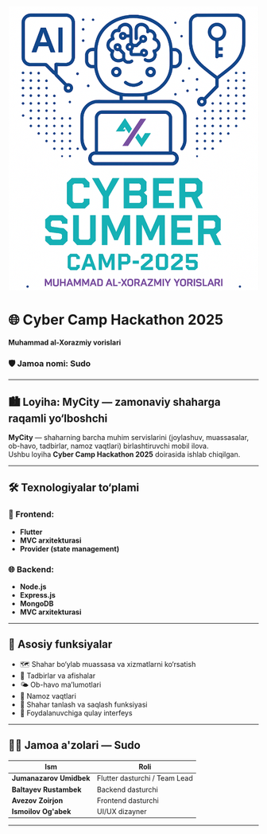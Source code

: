 <p align="center">
  <img src="logo.png" alt="MyCity Banner" width="600"/>
</p>


# 🌐 Cyber Camp Hackathon 2025  
**Muhammad al-Xorazmiy vorislari**  
### 🛡️ Jamoa nomi: Sudo

---

## 🏙️ Loyiha: MyCity — zamonaviy shaharga raqamli yo‘lboshchi

**MyCity** —  shaharning barcha muhim servislarini (joylashuv, muassasalar, ob-havo, tadbirlar, namoz vaqtlari) birlashtiruvchi mobil ilova.  
Ushbu loyiha **Cyber Camp Hackathon 2025** doirasida ishlab chiqilgan.

---

## 🛠️ Texnologiyalar to‘plami

### 📱 Frontend:
- **Flutter**
- **MVC arxitekturasi**
- **Provider (state management)**

### 🌐 Backend:
- **Node.js**
- **Express.js**
- **MongoDB**
- **MVC arxitekturasi**

---

## 🔑 Asosiy funksiyalar

- 🗺️ Shahar bo‘ylab muassasa va xizmatlarni ko‘rsatish
- 📅 Tadbirlar va afishalar
- 🌤️ Ob-havo ma’lumotlari
- 🕌 Namoz vaqtlari
- 📍 Shahar tanlash va saqlash funksiyasi
- 🧭 Foydalanuvchiga qulay interfeys

---

## 👨‍💻 Jamoa a'zolari — **Sudo**

| Ism | Roli |
|-----|------|
| **Jumanazarov Umidbek** | Flutter dasturchi / Team Lead |
| **Baltayev Rustambek** | Backend dasturchi |
| **Avezov Zoirjon** | Frontend dasturchi |
| **Ismoilov Og'abek** | UI/UX dizayner |

---

